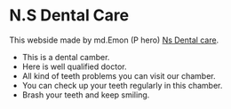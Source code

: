 # N.S Dental Care

This webside made by md.Emon (P hero) [Ns Dental care](https://ns-dental-care.web.app).

- This is a dental camber.
- Here is well qualified doctor.
- All kind of teeth problems you can visit our chamber.
- You can check up your teeth regularly in this chamber.
- Brash your teeth and keep smiling.
